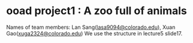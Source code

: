 # ooad project1 : A zoo full of animals
Names of team members: Lan Sang(lasa9094@colorado.edu), Xuan Gao(xuga2324@colorado.edu)
We use the structure in lecture5 slide17.
